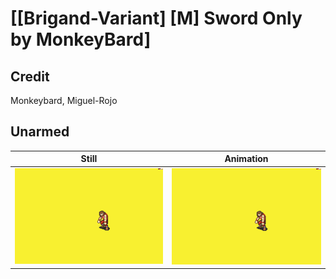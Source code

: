 # [\[Brigand-Variant\] \[M\] Sword Only by MonkeyBard]

## Credit

Monkeybard, Miguel-Rojo
	
## Unarmed

| Still | Animation |
| :---: | :-------: |
| ![Unarmed still](./Unarmed_000.png) | ![Unarmed animation](./Unarmed.gif) |
